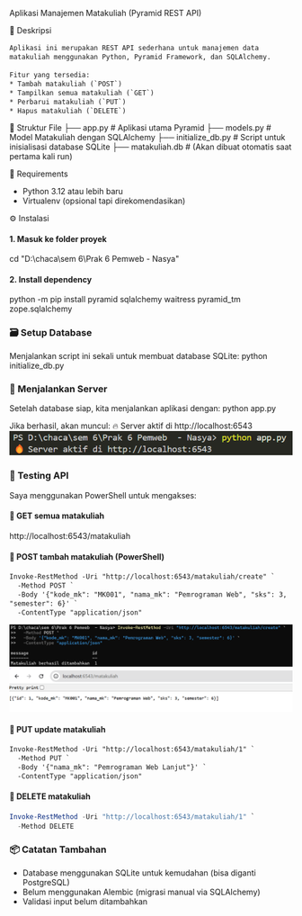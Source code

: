 Aplikasi Manajemen Matakuliah (Pyramid REST API)

📌 Deskripsi

    Aplikasi ini merupakan REST API sederhana untuk manajemen data matakuliah menggunakan Python, Pyramid Framework, dan SQLAlchemy.

    Fitur yang tersedia:
    * Tambah matakuliah (`POST`)
    * Tampilkan semua matakuliah (`GET`)
    * Perbarui matakuliah (`PUT`)
    * Hapus matakuliah (`DELETE`)

📁 Struktur File
    ├── app.py                # Aplikasi utama Pyramid
    ├── models.py             # Model Matakuliah dengan SQLAlchemy
    ├── initialize_db.py      # Script untuk inisialisasi database SQLite
    ├── matakuliah.db         # (Akan dibuat otomatis saat pertama kali run)

🧰 Requirements
* Python 3.12 atau lebih baru
* Virtualenv (opsional tapi direkomendasikan)


⚙️ Instalasi

#### 1. Masuk ke folder proyek
cd "D:\chaca\sem 6\Prak 6 Pemweb - Nasya"

#### 2. Install dependency
python -m pip install pyramid sqlalchemy waitress pyramid_tm zope.sqlalchemy

### 🗃️ Setup Database
Menjalankan script ini sekali untuk membuat database SQLite:
python initialize_db.py

### 🚀 Menjalankan Server
Setelah database siap, kita menjalankan aplikasi dengan:
python app.py

Jika berhasil, akan muncul:
🔥 Server aktif di http://localhost:6543
![alt text](image-1.png)

### 🔌 Testing API
Saya menggunakan PowerShell untuk mengakses:

#### 🔹 GET semua matakuliah
http://localhost:6543/matakuliah

#### 🔹 POST tambah matakuliah (PowerShell)
```
Invoke-RestMethod -Uri "http://localhost:6543/matakuliah/create" `
  -Method POST `
  -Body '{"kode_mk": "MK001", "nama_mk": "Pemrograman Web", "sks": 3, "semester": 6}' `
  -ContentType "application/json"
```
  ![alt text](image-2.png)
  ![alt text](image.png)

#### 🔹 PUT update matakuliah
```
Invoke-RestMethod -Uri "http://localhost:6543/matakuliah/1" `
  -Method PUT `
  -Body '{"nama_mk": "Pemrograman Web Lanjut"}' `
  -ContentType "application/json"
```

#### 🔹 DELETE matakuliah
```powershell
Invoke-RestMethod -Uri "http://localhost:6543/matakuliah/1" `
  -Method DELETE
```

### 📦 Catatan Tambahan
* Database menggunakan SQLite untuk kemudahan (bisa diganti PostgreSQL)
* Belum menggunakan Alembic (migrasi manual via SQLAlchemy)
* Validasi input belum ditambahkan
